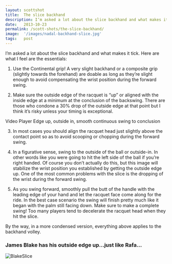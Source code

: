 ```yaml
---
layout: scottshot
title:  The slice backhand
description: I’m asked a lot about the slice backhand and what makes it tick. Here are what I feel are the essentials...
date:   2013-10-23
permalink: /scott-shots/the-slice-backhand/
image:  '/images/nadal-backhand-slice.jpg'
tags:   post
---
```


I’m asked a lot about the slice backhand and what makes it tick. Here are what I feel are the essentials:

1. Use the Continental grip! A very slight backhand or a composite grip (slightly towards the forehand) are doable as long as they’re slight enough to avoid compensating the wrist position during the forward swing.

2. Make sure the outside edge of the racquet is “up” or aligned with the inside edge at a minimum at the conclusion of the backswing. There are those who condone a 30% drop of the outside edge at that point but I think it’s risky unless your timing is exceptional.

Video Player
Edge up, outside in, smooth continuous swing to conclusion

3. In most cases you should align the racquet head just slightly above the contact point so as to avoid scooping or chopping during the forward swing.

4. In a figurative sense, swing to the outside of the ball or outside-in. In other words like you were going to hit the left side of the ball if you’re right handed. Of course you don’t actually do this, but this image will stabilize the wrist position you established by getting the outside edge up. One of the most common problems with the slice is the dropping of the wrist during the forward swing.

5. As you swing forward, smoothly pull the butt of the handle with the leading edge of your hand and let the racquet face come along for the ride. In the best case scenario the swing will finish pretty much like it began with the palm still facing down. Make sure to make a complete swing! Too many players tend to decelerate the racquet head when they hit the slice.

By the way, in a more condensed version, everything above applies to the backhand volley.

### James Blake has his outside edge up...just like Rafa...

![BlakeSlice]({{site.baseurl}}/images/james-blake-slice-backhand.jpg#wide)
